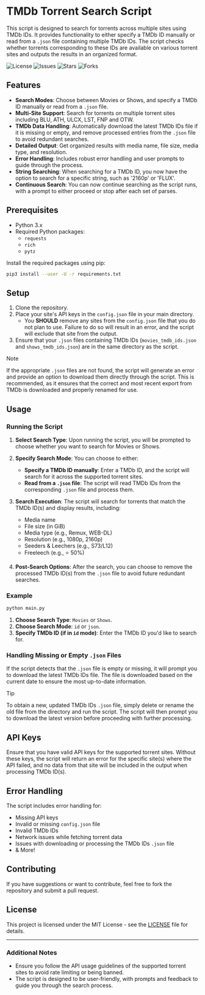 # TMDb Torrent Search Script

This script is designed to search for torrents across multiple sites using TMDb IDs. It provides functionality to either specify a TMDb ID manually or read from a `.json` file containing multiple TMDb IDs. The script checks whether torrents corresponding to these IDs are available on various torrent sites and outputs the results in an organized format.

![License](https://img.shields.io/github/license/RegEdits-TSC/TMDb-Upload-Checker) ![Issues](https://img.shields.io/github/issues/RegEdits-TSC/TMDb-Upload-Checker) ![Stars](https://img.shields.io/github/stars/RegEdits-TSC/TMDb-Upload-Checker) ![Forks](https://img.shields.io/github/forks/RegEdits-TSC/TMDb-Upload-Checker)

## Features

- **Search Modes**: Choose between Movies or Shows, and specify a TMDb ID manually or read from a `.json` file.
- **Multi-Site Support**: Search for torrents on multiple torrent sites including BLU, ATH, ULCX, LST, FNP and OTW.
- **TMDb Data Handling**: Automatically download the latest TMDb IDs file if it is missing or empty, and remove processed entries from the `.json` file to avoid redundant searches.
- **Detailed Output**: Get organized results with media name, file size, media type, and resolution.
- **Error Handling**: Includes robust error handling and user prompts to guide through the process.
- **String Searching**: When searching for a TMDb ID, you now have the option to search for a specific string, such as '2160p' or 'FLUX'.
- **Continuous Search**: You can now continue searching as the script runs, with a prompt to either proceed or stop after each set of parses.

## Prerequisites

- Python 3.x
- Required Python packages:
  - `requests`
  - `rich`
  - `pytz`

Install the required packages using pip:

```sh
pip3 install --user -U -r requirements.txt
```

## Setup

1. Clone the repository.
2. Place your site's API keys in the `config.json` file in your main directory.
   - You **SHOULD** remove any sites from the `config.json` file that you do not plan to use. Failure to do so will result in an error, and the script will exclude that site from the output.
4. Ensure that your `.json` files containing TMDb IDs (`movies_tmdb_ids.json` and `shows_tmdb_ids.json`) are in the same directory as the script.
> [!NOTE]
> If the appropriate `.json` files are not found, the script will generate an error and provide an option to download them directly through the script. This is recommended, as it ensures that the correct and most recent export from TMDb is downloaded and properly renamed for use.

## Usage

### Running the Script

1. **Select Search Type**: Upon running the script, you will be prompted to choose whether you want to search for Movies or Shows.

2. **Specify Search Mode**: You can choose to either:
   - **Specify a TMDb ID manually**: Enter a TMDb ID, and the script will search for it across the supported torrent sites.
   - **Read from a `.json` file**: The script will read TMDb IDs from the corresponding `.json` file and process them.

3. **Search Execution**: The script will search for torrents that match the TMDb ID(s) and display results, including:
   - Media name
   - File size (in GiB)
   - Media type (e.g., Remux, WEB-DL)
   - Resolution (e.g., 1080p, 2160p)
   - Seeders & Leechers (e.g., S73/L12)
   - Freeleech (e.g., ⭐ 50%)

4. **Post-Search Options**: After the search, you can choose to remove the processed TMDb ID(s) from the `.json` file to avoid future redundant searches.

### Example

```sh
python main.py
```

1. **Choose Search Type**: `Movies` or `Shows`.
2. **Choose Search Mode**: `id` or `json`.
3. **Specify TMDb ID (if in `id` mode)**: Enter the TMDb ID you'd like to search for.

### Handling Missing or Empty `.json` Files

If the script detects that the `.json` file is empty or missing, it will prompt you to download the latest TMDb IDs file. The file is downloaded based on the current date to ensure the most up-to-date information.

> [!TIP]
> To obtain a new, updated TMDb IDs `.json` file, simply delete or rename the old file from the directory and run the script. The script will then prompt you to download the latest version before proceeding with further processing.

## API Keys

Ensure that you have valid API keys for the supported torrent sites. Without these keys, the script will return an error for the specific site(s) where the API failed, and no data from that site will be included in the output when processing TMDb ID(s).

## Error Handling

The script includes error handling for:
- Missing API keys
- Invalid or missing `config.json` file
- Invalid TMDb IDs
- Network issues while fetching torrent data
- Issues with downloading or processing the TMDb IDs `.json` file
- & More!

## Contributing

If you have suggestions or want to contribute, feel free to fork the repository and submit a pull request.

## License

This project is licensed under the MIT License - see the [LICENSE](https://github.com/RegEdits-TSC/TMDb-Upload-Checker/blob/main/LICENSE) file for details.

---

### Additional Notes

- Ensure you follow the API usage guidelines of the supported torrent sites to avoid rate limiting or being banned.
- The script is designed to be user-friendly, with prompts and feedback to guide you through the search process.
